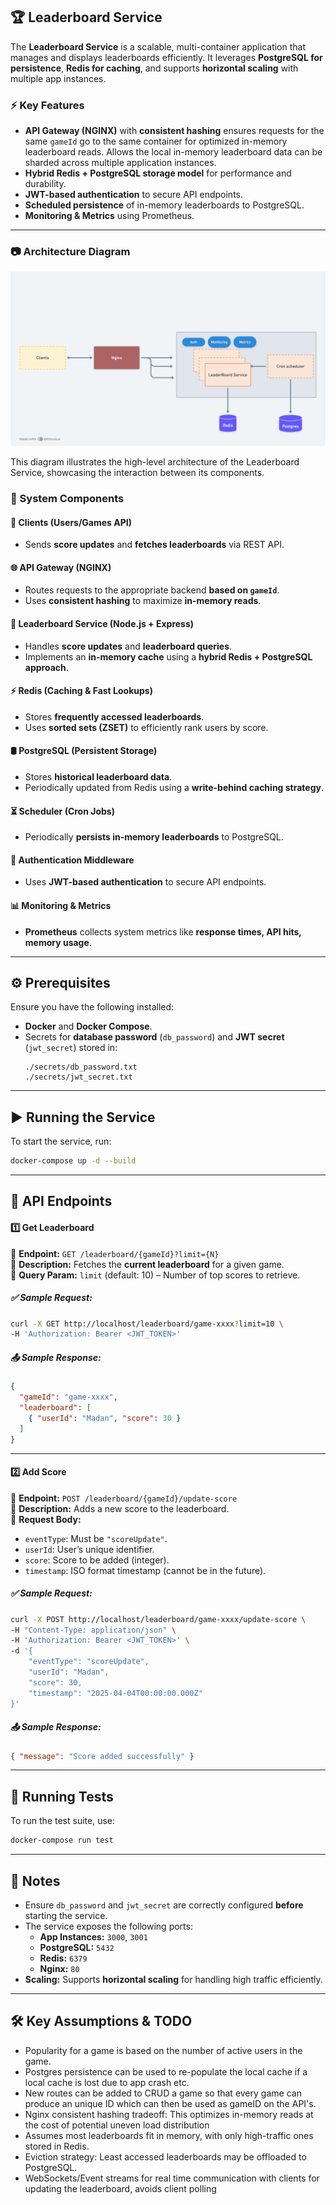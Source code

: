 ## 🏆 Leaderboard Service

The **Leaderboard Service** is a scalable, multi-container application that manages and displays leaderboards efficiently. It leverages **PostgreSQL for persistence**, **Redis for caching**, and supports **horizontal scaling** with multiple app instances.

### ⚡ Key Features
- **API Gateway (NGINX)** with **consistent hashing** ensures requests for the same `gameId` go to the same container for optimized in-memory leaderboard reads. Allows the local in-memory leaderboard data can be sharded across multiple application instances. 
- **Hybrid Redis + PostgreSQL storage model** for performance and durability.
- **JWT-based authentication** to secure API endpoints.
- **Scheduled persistence** of in-memory leaderboards to PostgreSQL.
- **Monitoring & Metrics** using Prometheus.

---

### 📷 Architecture Diagram

![Architecture Diagram](./assets/leaderboard.png)

This diagram illustrates the high-level architecture of the Leaderboard Service, showcasing the interaction between its components.

### 📌 System Components

#### 🚀 Clients (Users/Games API)
- Sends **score updates** and **fetches leaderboards** via REST API.

#### 🌐 API Gateway (NGINX)
- Routes requests to the appropriate backend **based on `gameId`**.
- Uses **consistent hashing** to maximize **in-memory reads**.

#### 🏅 Leaderboard Service (Node.js + Express)
- Handles **score updates** and **leaderboard queries**.
- Implements an **in-memory cache** using a **hybrid Redis + PostgreSQL approach**.

#### ⚡ Redis (Caching & Fast Lookups)
- Stores **frequently accessed leaderboards**.
- Uses **sorted sets (ZSET)** to efficiently rank users by score.

#### 🛢️ PostgreSQL (Persistent Storage)
- Stores **historical leaderboard data**.
- Periodically updated from Redis using a **write-behind caching strategy**.

#### ⏳ Scheduler (Cron Jobs)
- Periodically **persists in-memory leaderboards** to PostgreSQL.

#### 🔐 Authentication Middleware
- Uses **JWT-based authentication** to secure API endpoints.

#### 📊 Monitoring & Metrics
- **Prometheus** collects system metrics like **response times, API hits, memory usage**.

---

## ⚙️ Prerequisites

Ensure you have the following installed:
- **Docker** and **Docker Compose**.
- Secrets for **database password** (`db_password`) and **JWT secret** (`jwt_secret`) stored in:
  ```
  ./secrets/db_password.txt
  ./secrets/jwt_secret.txt
  ```

---

## ▶️ Running the Service

To start the service, run:

```bash
docker-compose up -d --build
```

---

## 🔌 API Endpoints

#### 1️⃣ Get Leaderboard
📌 **Endpoint:** `GET /leaderboard/{gameId}?limit={N}`  
🔹 **Description:** Fetches the **current leaderboard** for a given game.  
🔹 **Query Param:** `limit` (default: 10) – Number of top scores to retrieve.  

##### ✅ Sample Request:
```bash
curl -X GET http://localhost/leaderboard/game-xxxx?limit=10 \
-H 'Authorization: Bearer <JWT_TOKEN>'
```

##### 📤 Sample Response:
```json
{
  "gameId": "game-xxxx",
  "leaderboard": [
    { "userId": "Madan", "score": 30 }
  ]
}
```

---

#### 2️⃣ Add Score
📌 **Endpoint:** `POST /leaderboard/{gameId}/update-score`  
🔹 **Description:** Adds a new score to the leaderboard.  
🔹 **Request Body:**
   - `eventType`: Must be `"scoreUpdate"`.
   - `userId`: User’s unique identifier.
   - `score`: Score to be added (integer).
   - `timestamp`: ISO format timestamp (cannot be in the future).

##### ✅ Sample Request:
```bash
curl -X POST http://localhost/leaderboard/game-xxxx/update-score \
-H "Content-Type: application/json" \
-H 'Authorization: Bearer <JWT_TOKEN>' \
-d '{
    "eventType": "scoreUpdate",
    "userId": "Madan",
    "score": 30,
    "timestamp": "2025-04-04T00:00:00.000Z"
}'
```

##### 📤 Sample Response:
```json
{ "message": "Score added successfully" }
```

---

## 🧪 Running Tests

To run the test suite, use:

```bash
docker-compose run test
```

---

## 📌 Notes

- Ensure `db_password` and `jwt_secret` are correctly configured **before** starting the service.
- The service exposes the following ports:
  - **App Instances:** `3000`, `3001`
  - **PostgreSQL:** `5432`
  - **Redis:** `6379`
  - **Nginx:** `80` 
- **Scaling:** Supports **horizontal scaling** for handling high traffic efficiently.

---
## 🛠️ Key Assumptions & TODO

- Popularity for a game is based on the number of active users in the game. 
- Postgres persistence can be used to re-populate the local cache if a local cache is lost due to app crash etc.
- New routes can be added to CRUD a game so that every game can produce an unique ID which can then be used as gameID on the API's.
- Nginx consistent hashing tradeoff: This optimizes in-memory reads at the cost of potential uneven load distribution
- Assumes most leaderboards fit in memory, with only high-traffic ones stored in Redis. 
- Eviction strategy: Least accessed leaderboards may be offloaded to PostgreSQL. 
- WebSockets/Event streams for real time communication with clients for updating the leaderboard, avoids client polling